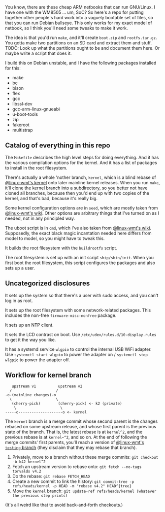 You know, there are these cheap ARM netbooks that can run GNU/Linux.
I have one with the WM8505 ... um, SoC?
So here's a repo for putting together other people's hard work into a vaguely bootable set of files, so that you can run Debian bullseye.
This only works for my exact model of netbook, so I think you'll need some tweaks to make it work.

The idea is that you'd run `make`, and it'll create `boot.zip` and `rootfs.tar.gz`.
You gotta make two partitions on an SD card and extract them and stuff.
TODO: Look up what the partitions ought to be and document them here.
Or maybe write a script that does it.

I build this on Debian unstable, and I have the following packages installed for this:
* make
* bc
* bison
* flex
* gcc
* libssl-dev
* gcc-arm-linux-gnueabi
* u-boot-tools
* zip
* fakeroot
* multistrap

## Catalog of everything in this repo

The `Makefile` describes the high level steps for doing everything.
And it has the various compilation options for the kernel.
And it has a list of packages to install in the root filesystem.

There's actually a whole 'nother branch, `kernel`, which is a blind rebase of [@linux-wmt's kernel](https://github.com/linux-wmt/linux-vtwm) onto later mainline kernel releases.
When you run `make`, it'll clone the kernel branch into a subdirectory, so you better not have cloned all branches, because then you'd end up with two copies of the kernel, and that's bad, because it's really big.

Some kernel configuration options are in `seed`, which are mostly taken from [@linux-wmt's wiki](https://github.com/linux-wmt/linux-vtwm/wiki/Build-the-source).
Other options are arbitrary things that I've turned on as I needed, not in any principled way.

The uboot script is in `cmd`, which I've also taken from [@linux-wmt's wiki](https://github.com/linux-wmt/linux-vtwm/wiki/Boot-from-sd-card).
Supposedly, the exact black magic incantation needed here differs from model to model, so you might have to tweak this.

It builds the root filesystem with the `buildrootfs` script.

The root filesystem is set up with an init script `ship/sbin/init`.
When you first boot the root filesystem, this script configures the packages and also sets up a user.

## Uncategorized disclosures

It sets up the system so that there's a user with sudo access, and you can't log in as root.

It sets up the root filesystem with some network-related packages.
This includes the non-free `firmware-misc-nonfree` package.

It sets up an NTP client.

It sets the LCD contrast on boot.
Use `/etc/udev/rules.d/10-display.rules` to get it the way you like.

It has a systemd service `wlgpio` to control the internal USB WiFi adapter.
Use `systemctl start wlgpio` to power the adapter on / `systemctl stop wlgpio` to power the adapter off.

## Workflow for kernel branch

```
   upstream v1          upstream v2
  /                    /
-o-(mainline changes)-o
  \                    \
   (cherry-pick)        (cherry-pick) <- k2 (private)
    \                    \
-----o--------------------o <- kernel

```
The `kernel` branch is a merge commit whose second parent is the changes rebased on some upstream release, and whose first parent is the previous state of the branch.
That is, the latest rebase is at `kernel^2`, and the previous rebase is at `kernel~^2`, and so on.
At the end of following the merge commits' first parents, you'll reach a version of [@linux-wmt's `testing` branch](https://github.com/linux-wmt/linux-vtwm/commit/c4386efea112830fb82e33dfaf0fe712ee57f5a9) (they disclaim that they may rebase that branch).

1. Privately, move to a branch without these merge commits: `git checkout -b k42 kernel^2`
2. Fetch an upstream version to rebase onto: `git fetch --no-tags torvalds v4.2`
3. Do the rebase: `git rebase FETCH_HEAD`
4. Create a new commit to link the history: `git commit-tree -p refs/heads/kernel -p HEAD -m "rebase v4.2" HEAD^{tree}`
5. Move the `kernel` branch: `git update-ref refs/heads/kernel (whatever the previous step prints)`

(It's all weird like that to avoid back-and-forth checkouts.)
